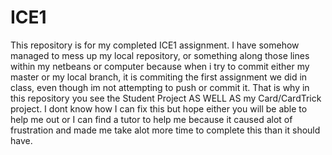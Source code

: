 # ICE1
This repository is for my completed ICE1 assignment. I have somehow managed to mess up my local repository, or something along those lines within my 
netbeans or computer because when i try to commit either my master or my local branch, it is commiting the first assignment we did in class, even though im
not attempting to push or commit it. That is why in this repository you see the Student Project AS WELL AS my Card/CardTrick project. I dont know how I can
fix this but hope either you will be able to help me out or I can find a tutor to help me because it caused alot of frustration and made me take alot more 
time to complete this than it should have. 
